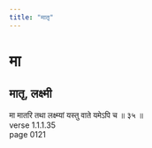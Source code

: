 ```yaml
---
title: "मातृ"
---
```


# मा
## मातृ, लक्ष्मी
मा मातरि तथा लक्ष्म्यां यस्तु वाते यमेऽपि च ॥ ३५ ॥<BR>verse 1.1.1.35<BR>page 0121

